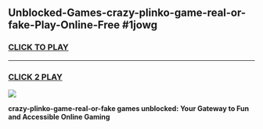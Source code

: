 
## Unblocked-Games-crazy-plinko-game-real-or-fake-Play-Online-Free #1jowg
<h3>
<a href="https://us.freeplayer.one?title=crazy-plinko-game-real-or-fake&ref=10M">CLICK TO PLAY</a></h3>
<hr>

<h3>
<a href="https://us.freeplayer.one?title=crazy-plinko-game-real-or-fake&ref=10M">CLICK 2 PLAY</a>
  
</h3>

<a href="https://us.freeplayer.one?title=crazy-plinko-game-real-or-fake&ref=10M"><img src="https://clearcache.store/games.png"></a>


**crazy-plinko-game-real-or-fake games unblocked: Your Gateway to Fun and Accessible Online Gaming**
